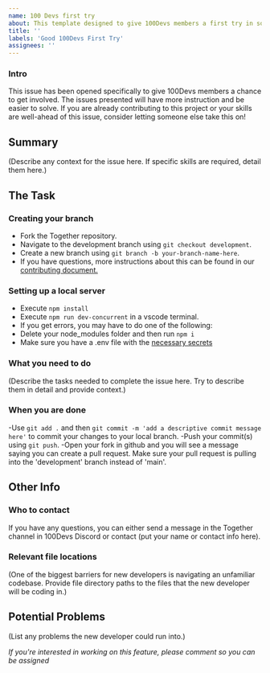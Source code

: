 ```yaml
---
name: 100 Devs first try
about: This template designed to give 100Devs members a first try in solving the issue
title: ''
labels: 'Good 100Devs First Try'
assignees: ''
---
```


### Intro
This issue has been opened specifically to give 100Devs members a chance to get involved. The issues presented will have more instruction and be easier to solve. If you are already contributing to this project or your skills are well-ahead of this issue, consider letting someone else take this on!

## Summary
(Describe any context for the issue here. If specific skills are required, detail them here.)

## The Task

### Creating your branch
- Fork the Together repository.
- Navigate to the development branch using `git checkout development`.
- Create a new branch using `git branch -b your-branch-name-here`.
- If you have questions, more instructions about this can be found in our [contributing document.](https://github.com/CalebCohen/Together/blob/development/.github/CONTRIBUTING.md)

### Setting up a local server
- Execute `npm install`
- Execute `npm run dev-concurrent` in a vscode terminal.
- If you get errors, you may have to do one of the following:
- Delete your node_modules folder and then run `npm i`
- Make sure you have a .env file with the [necessary secrets](https://github.com/Caleb-Cohen/Together/wiki/02---Onboarding)

### What you need to do
(Describe the tasks needed to complete the issue here. Try to describe them in detail and provide context.)

### When you are done
-Use `git add .` and then `git commit -m 'add a descriptive commit message here'` to commit your changes to your local branch.
-Push your commit(s) using `git push`.
-Open your fork in github and you will see a message saying you can create a pull request. Make sure your pull request is pulling into the 'development' branch instead of 'main'.

## Other Info

### Who to contact
If you have any questions, you can either send a message in the Together channel in 100Devs Discord or contact (put your name or contact info here).

### Relevant file locations
(One of the biggest barriers for new developers is navigating an unfamiliar codebase. Provide file directory paths to the files that the new developer will be coding in.)

## Potential Problems
(List any problems the new developer could run into.)

*If you're interested in working on this feature, please comment so you can be assigned*
